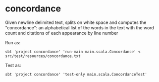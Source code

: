 # concordance

Given newline delimited text, splits on white space and computes the "concordance":
an alphabetical list of the words in the text with the word count and citations of each appearance by line number

Run as: 

```
sbt 'project concordance' 'run-main main.scala.Concordance' < src/test/resources/concordance.txt
```

Test as:

```
sbt 'project concordance' 'test-only main.scala.ConcordanceTest'
```
